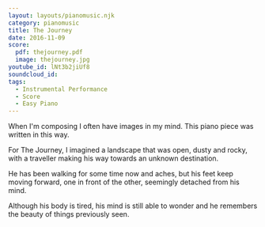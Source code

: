 ```yaml
---
layout: layouts/pianomusic.njk
category: pianomusic
title: The Journey
date: 2016-11-09
score:
  pdf: thejourney.pdf
  image: thejourney.jpg
youtube_id: lNt3b2jiUf8
soundcloud_id:
tags:
  - Instrumental Performance
  - Score
  - Easy Piano
---
```


When I'm composing I often have images in my mind. This piano piece was written in this way.

For The Journey, I imagined a landscape that was open, dusty and rocky, with a traveller making his way towards an unknown destination.

He has been walking for some time now and aches, but his feet keep moving forward, one in front of the other, seemingly detached from his mind.

Although his body is tired, his mind is still able to wonder and he remembers the beauty of things previously seen.
